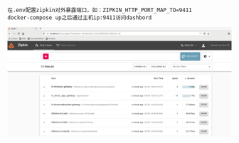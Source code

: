 ```
在.env配置zipkin对外暴露端口，如：ZIPKIN_HTTP_PORT_MAP_TO=9411
docker-compose up之后通过主机ip:9411访问dashbord
```
![avatar](5d5b2a752da5cc1831ec19ad6d2a01c.png)